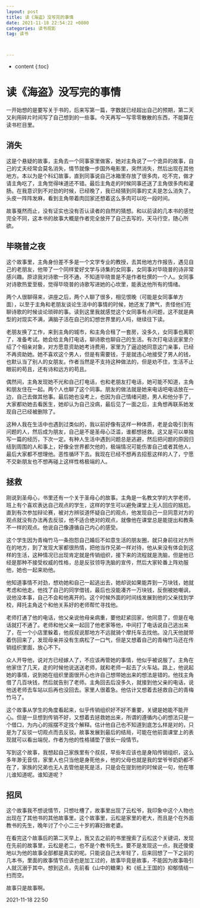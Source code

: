 ```yaml
---
layout: post
title: 读《海盗》没写完的事情
date: 2021-11-18 22:54:22 +0800
categories: 读书观影
tag: 读书



---
```


* content
{:toc}


# 读《海盗》没写完的事情

一开始想的是要写关于书的，后来写第一篇，字数就已经超出自己的预期，第二天又利用碎片时间写了自己想到的一些事。今天再写一写零零散散的东西，不能算在读书栏目里。


## 消失

这是个悬疑的故事，主角去一个同事家里做客，她对主角说了一个诡异的故事，自己的丈夫经常会莫名消失，情节就像一步国外电影里，突然消失，然后出现在其他地方。本以为是个科幻故事，直到同事说自己冰箱里存放了很多肉，吃不完，做才请主角吃了，主角觉得味道还不错。最后主角走的时候同事还送了主角很多肉和灌肠。在我意识到不对劲的时候，已经晚了，我已经猜到同事的丈夫是怎么消失了。头皮一阵阵发麻，看到主角带着肉回家还想着这么多肉可以吃一段时间。

故事戛然而止，没有证实也没有否认读者的自然的猜想。和以前读的几本书的感觉完全不同，这本书的故事大概是作者完全放开了自己去写的，天马行空，随心所欲。


## 毕晓普之夜
这个故事里，主角身份差不多是一个文学专业的教授，去其他地方作报告，遇见自己的老朋友，他带了一个同样爱好文学与诗集的女同事，女同事对毕晓普的诗非常感兴趣。原谅我对诗歌一窍不通，不知道毕晓普是不是作者杜撰的一个人。女同事对诗歌热爱至极，觉得毕晓普的诗歌写进她的心坎里，能表达他所有的情绪。

两个人很聊得来，讲座之后，两个人聊了很多，相见恨晚（可能是女同事单方面），以至于主角和老朋友谈论生活中的事情的时候，她还发了脾气，责怪他们在聊诗歌的时候谈论琐碎的事。读到这里我就感觉这个女同事有点问题，这不就是典型的对现实不满，满脑子活在自己的幻想世界里的人吗，继续往下读。

老朋友换了工作，来到主角的城市，和主角合租了一套房，没多久，女同事也离职了，准备考试。她会给主角打电话，聊诗歌也聊自己的生活。有次打电话说家里介绍了个相亲对象，对方愿意资助她考诗费用，家里为了逼迫她同意这门亲事，已经不再资助她。她不喜欢这个男人，但是有需要钱，于是就违心地接受了男人的钱，也默认当了别人的女朋友。作者当然是不支持这种做法的，但是劝不住，生活不止眼前的苟且，还有诗和远方的苟且。

偶然间，主角发现她不光和自己打电话，也和老朋友打电话，她可能不知道，主角和朋友住在一起。两个人也聊了这个同事。朋友的做法就是她来电话吧电话放在一边，自己去做其他事。最后她也没考上，也因为自己情绪问题，男人和他分手了，大家都劝她去看医生，她却认为自己没病，最后见了一面之后，主角想再联系她发现自己已经被删除了。

这种人我在生活中也遇到过类似的，我以前好像有这样一种体质，老是会吸引到有问题的人，然后成为朋友，自己是不是圣母心泛滥，谁都想拯救。这又是可以单独写一篇的经历，下次一定。有种人生活中遇到问题总是逃避，然后把问题的原因归结到周围的人和事上，好像全世界都欠他的，极端情况可能伤害自己或者其他人，最后大家都不想理他。恶性循环下去。我现在已经不想再去招惹这样的人了，宁愿不交新朋友也不想再碰上这样性格极端的人。


## 拯救

刚说到圣母心，书里还有一个关于圣母心的故事。主角是一名教文学的大学老师，班上有个喜欢表达自己观点的学生，这样的学生可以避免课堂上无人回应的尴尬。直到有次参加辩论赛，被对方辨驳道怀疑自己的观点，他发现自己一旦同意对方的观点就没有办法再去反驳，他不适合绝对的观点，就像他在课堂总是能提出和教条不一样的观点。他说自己像遵循自己内心的感受。

这个学生因为青梅竹马一条抱怨自己婚后不如意生活的朋友圈，就只身前往对方所在的地方，到了发现大家都很热情，把他当作兄弟一样对待，他从来没有体会到这样的生活，这种情况已出现肯定就是传销组织，接下来的流程就是洗脑，但是他已经是那种不接受权威的性格，总是反驳领导洗脑的宣传，然后大家轮番上阵劝服他，她也一起来劝他。

他知道事情不对劲，想劝她和自己一起逃出去，她却说如果能弄到一万块钱，她就考虑和他走。他找了自己的同学借钱，最后也没能凑齐一万块钱，反倒被她嘲讽，说他没本事，自己不会和他离开的。这个时候外面的时间线发展到他的父亲找到学校，拜托主角这个和他关系好的老师帮忙寻找他。

老师打通了他的电话，他父亲说他母亲病重，要他赶紧回家，他同意了，但是在电话就打不通了。老师和他父亲一起回了他老家等他，中间打了电话说自己逃出来了，在一个小店里躲着，他叔叔说那地方不远就骑个摩托车去找他。没几天他就带着伤回来了，发现母亲并没有生病松了一口气，但是又想着自己的青梅竹马还在传销组织里面，放心不下。

众人开导他，说对方已经嫁人了，不应该再管她的事情，他似乎被说服了。主角在他家住了几天，走的时候他说送送老师，就和老师一起去了火车站。路上，他说起她的事情，说到她在组织里面很开心也许自己想带她出来的想法是错的。他找主角借了几百块钱，然后就告别了老师。主角回去后没多久，就接到他父亲的电话，说他送老师去车站以后再也没回去。家里人很着急。他估计又想着去拯救自己的青梅竹马了。

这个故事从学生的角度看起来，似乎传销组织好不好不重要，关键是她能不能开心。但是一旦想到传销不好，又想着去拯救她出来，所谓的遵循内心的想法只是一个借口，为内心的摇摆不定找个解释。估计他自己也不知道到底怎么样是对的，只是为了反驳一切观点而去反驳。故事发展到最后的结局，可能在他前面课堂上的表现就可以看出端倪，作者为他的性格铺垫了很长一段情节。

写到这个故事，我想起自己家族里有个叔叔，早些年应该也是身陷传销组织，这么多年渺无音信，家里人也只当他是身死他乡，他的父母也就是我的堂爷爷奶奶都不在了，家族的兄弟也无人去管他是死是活，只是会在提到他的时候说一句，他在哪儿谁知道呢。谁知道呢？

## 招凤

这个故事我不想说情节，只想吐槽了，故事里出现了云松爷，我印象中这个人物也出现在了其他书的其他故事里。这个故事里，云松是家里的老大，而且是个在外面教书的先生，晚年讨了个小二三十岁的寡妇做老婆。

在看完这个故事后的第二天早上，我又去之前的书里搜索了云松这个关键词，发现在先前的故事里，云松是老二，也不是个教书先生。要不是发现这一点，我还傻傻地以为他的故事全部都是真实的呢。只能说自己太年轻了，后来回想了一下之前的几本书，里面的故事情节应该也是加工过的，故事毕竟是故事，不能因为故事吸引人就沉溺于其中。想到这点，先前看《山中的糖果》和《纸上王国的》抑郁情结一扫而空。

故事只是故事啊。

2021-11-18 22:50